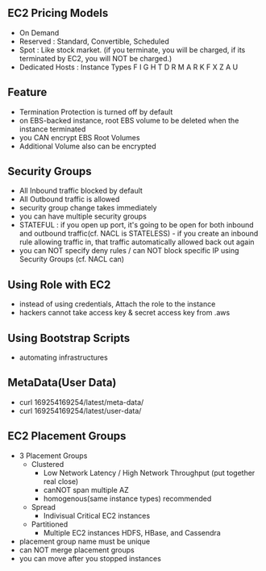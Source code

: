 ## EC2 Pricing Models 
  - On Demand 
  - Reserved : Standard, Convertible, Scheduled 
  - Spot : Like stock market. (if you terminate, you will be charged, if its terminated by EC2, you will NOT be charged.) 
  - Dedicated Hosts : Instance Types F I G H T D R M A R K F X Z A U  
## Feature
- Termination Protection is turned off by default 
- on EBS-backed instance, root EBS volume to be deleted when the instance terminated 
- you CAN encrypt EBS Root Volumes
- Additional Volume also can be encrypted  
## Security Groups
   - All Inbound traffic blocked by default
   - All Outbound traffic is allowed
   - security group change takes immediately
   - you can have multiple security groups 
   - STATEFUL : if you open up port, it's going to be open for both inbound and outbound traffic(cf. NACL is STATELESS)
    - if you create an inbound rule allowing traffic in, that traffic automatically allowed back out again
   - you can NOT specify deny rules / can NOT block specific IP using Security Groups (cf. NACL can) 
## Using Role with EC2
- instead of using credentials, Attach the role to the instance
- hackers cannot take access key & secret access key from .aws  
## Using Bootstrap Scripts
- automating  infrastructures  
## MetaData(User Data)
- curl 169254169254/latest/meta-data/
- curl 169254169254/latest/user-data/  
## EC2 Placement Groups 
- 3 Placement Groups 
  - Clustered
    - Low Network Latency / High Network Throughput (put together real close)
    - canNOT span multiple AZ
    - homogenous(same instance types) recommended 
  - Spread
    - Indivisual Critical EC2 instances 
  - Partitioned
    - Multiple EC2 instances HDFS, HBase, and Cassendra 
- placement group name must be unique
- can NOT merge placement groups 
- you can move after you stopped instances 

